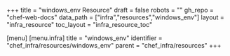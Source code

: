 +++
title = "windows_env Resource"
draft = false
robots = ""
gh_repo = "chef-web-docs"
data_path = ["infra","resources","windows_env"]
layout = "infra_resource"
toc_layout = "infra_resource_toc"

[menu]
  [menu.infra]
    title = "windows_env"
    identifier = "chef_infra/resources/windows_env"
    parent = "chef_infra/resources"
+++

<!-- The contents of this page are automatically generated from the windows_env.yaml file in the data/infra/resources directory. -->
<!-- To suggest a change, edit the https://github.com/chef/chef/blob/main/lib/chef/resource/windows_env.rb file and submit a pull request to the https://github.com/chef/chef repository. -->
<!-- markdownlint-disable-file -->
